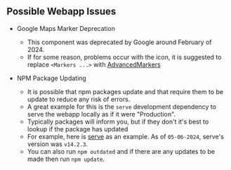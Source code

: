 ## Possible Webapp Issues

* Google Maps Marker Deprecation
    * This component was deprecated by Google around February of 2024. 
    * If for some reason, problems occur with the icon, it is suggested to replace `<Markers ...>` with [AdvancedMarkers](https://developers.google.com/maps/documentation/javascript/reference/advanced-markers)

* NPM Package Updating
    * It is possible that npm packages update and that require them to be update to reduce any risk of errors.    
    * A great example for this is the `serve` development dependency to serve the webapp locally as if it were "Production".
    * Typically packages will inform you, but if they don't it's best to lookup if the package has updated
    * For example, here is [serve](https://www.npmjs.com/package/serve) as an example. As of `05-06-2024`, serve's version was `v14.2.3`.
    * You can also run `npm outdated` and if there are any updates to be made then run `npm update`.